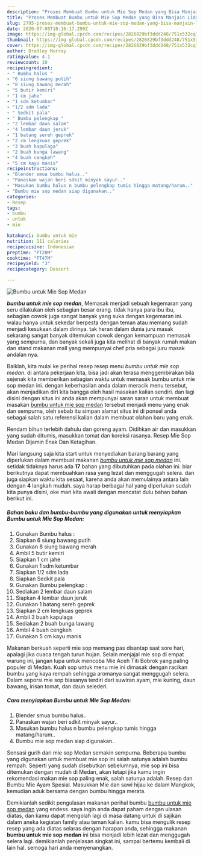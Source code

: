 ```yaml
---
description: "Proses Membuat Bumbu untuk Mie Sop Medan yang Bisa Manjain Lidah"
title: "Proses Membuat Bumbu untuk Mie Sop Medan yang Bisa Manjain Lidah"
slug: 2795-proses-membuat-bumbu-untuk-mie-sop-medan-yang-bisa-manjain-lidah
date: 2020-07-08T10:16:17.290Z
image: https://img-global.cpcdn.com/recipes/2826829bf3ddd248/751x532cq70/bumbu-untuk-mie-sop-medan-foto-resep-utama.jpg
thumbnail: https://img-global.cpcdn.com/recipes/2826829bf3ddd248/751x532cq70/bumbu-untuk-mie-sop-medan-foto-resep-utama.jpg
cover: https://img-global.cpcdn.com/recipes/2826829bf3ddd248/751x532cq70/bumbu-untuk-mie-sop-medan-foto-resep-utama.jpg
author: Bradley Murray
ratingvalue: 4.1
reviewcount: 10
recipeingredient:
- " Bumbu halus "
- "6 siung bawang putih"
- "8 siung bawang merah"
- "5 butir kemiri"
- "1 cm jahe"
- "1 sdm ketumbar"
- "1/2 sdm lada"
- " Sedkit pala"
- " Bumbu pelengkap "
- "2 lembar daun salam"
- "4 lembar daun jeruk"
- "1 batang sereh geprek"
- "2 cm lengkuas geprek"
- "3 buah kapulaga"
- "2 buah bunga lawang"
- "4 buah cengkeh"
- "5 cm kayu manis"
recipeinstructions:
- "Blender smua bumbu halus.."
- "Panaskan wajan beri sdkit minyak sayur.."
- "Masukan bumbu halus n bumbu pelengkap tumis hingga matang/harum.."
- "Bumbu mie sop medan siap digunakan.."
categories:
- Resep
tags:
- bumbu
- untuk
- mie

katakunci: bumbu untuk mie 
nutrition: 111 calories
recipecuisine: Indonesian
preptime: "PT20M"
cooktime: "PT47M"
recipeyield: "3"
recipecategory: Dessert

---
```



![Bumbu untuk Mie Sop Medan](https://img-global.cpcdn.com/recipes/2826829bf3ddd248/751x532cq70/bumbu-untuk-mie-sop-medan-foto-resep-utama.jpg)

<b><i>bumbu untuk mie sop medan</i></b>, Memasak menjadi sebuah kegemaran yang seru dilakukan oleh sebagian besar orang. tidak hanya para ibu ibu, sebagian cowok juga sangat banyak yang suka dengan kegemaran ini. walau hanya untuk sekedar berpesta dengan teman atau memang sudah menjadi kesukaan dalam dirinya. tak heran dalam dunia juru masak sekarang sangat banyak ditemukan cowok dengan kemampuan memasak yang sempurna, dan banyak sekali juga kita melihat di banyak rumah makan dan stand makanan mall yang mempunyai chef pria sebagai juru masak andalan nya.

Baiklah, kita mulai ke perihal resep resep menu <i>bumbu untuk mie sop medan</i>. di antara pekerjaan kita, bisa jadi akan terasa menggembirakan bila sejenak kita memberikan sebagian waktu untuk memasak bumbu untuk mie sop medan ini. dengan keberhasilan anda dalam meracik menu tersebut, akan menjadikan diri kita bangga oleh hasil masakan kalian sendiri. dan lagi disini dengan situs ini anda akan mempunyai saran saran untuk membuat masakan <u>bumbu untuk mie sop medan</u> tersebut menjadi menu yang enak dan sempurna, oleh sebab itu simpan alamat situs ini di ponsel anda sebagai salah satu referensi kalian dalam membuat olahan baru yang enak.

Rendam bihun terlebih dahulu dan goreng ayam. Didihkan air dan masukkan yang sudah ditumis, masukkan tomat dan koreksi rasanya. Resep Mie Sop Medan Dijamin Enak Dan Ketagihan.


Mari langsung saja kita start untuk menyediakan barang barang yang diperlukan dalam membuat makanan <u><i>bumbu untuk mie sop medan</i></u> ini. setidak tidaknya harus ada <b>17</b> bahan yang dibutuhkan pada olahan ini. biar berikutnya dapat membuahkan rasa yang lezat dan menggugah selera. dan juga siapkan waktu kita sesaat, karena anda akan memulainya antara lain dengan <b>4</b> langkah mudah. saya harap berbagai hal yang diperlukan sudah kita punya disini, oke mari kita awali dengan mencatat dulu bahan bahan berikut ini.

<!--inarticleads1-->

##### Bahan baku dan bumbu-bumbu yang digunakan untuk menyiapkan Bumbu untuk Mie Sop Medan:

1. Gunakan  Bumbu halus :
1. Siapkan 6 siung bawang putih
1. Gunakan 8 siung bawang merah
1. Ambil 5 butir kemiri
1. Siapkan 1 cm jahe
1. Gunakan 1 sdm ketumbar
1. Siapkan 1/2 sdm lada
1. Siapkan  Sedkit pala
1. Gunakan  Bumbu pelengkap :
1. Sediakan 2 lembar daun salam
1. Siapkan 4 lembar daun jeruk
1. Gunakan 1 batang sereh geprek
1. Siapkan 2 cm lengkuas geprek
1. Ambil 3 buah kapulaga
1. Sediakan 2 buah bunga lawang
1. Ambil 4 buah cengkeh
1. Gunakan 5 cm kayu manis


Makanan berkuah seperti mie sop memang pas disantap saat sore hari, apalagi jika cuaca tengah turun hujan. Selain menjajal mie sop di empat warung ini, jangan lupa untuk mencoba Mie Aceh Titi Bobrok yang paling populer di Medan. Kuah sop untuk menu mie ini dimasak dengan racikan bumbu yang kaya rempah sehingga aromanya sangat menggugah selera. Dalam seporsi mie sop biasanya terdiri dari suwiran ayam, mie kuning, daun bawang, irisan tomat, dan daun selederi. 

<!--inarticleads2-->

##### Cara menyiapkan Bumbu untuk Mie Sop Medan:

1. Blender smua bumbu halus..
1. Panaskan wajan beri sdkit minyak sayur..
1. Masukan bumbu halus n bumbu pelengkap tumis hingga matang/harum..
1. Bumbu mie sop medan siap digunakan..


Sensasi gurih dari mie sop Medan semakin sempurna. Beberapa bumbu yang digunakan untuk membuat mie sop ini salah satunya adalah bumbu rempah. Seperti yang sudah disebutkan sebelumnya, mie sop ini bisa ditemukan dengan mudah di Medan, akan tetapi jika kamu ingin rekomendasi makan mie sop paling enak, salah satunya adalah. Resep dan Bumbu Mie Ayam Spesial. Masukkan Mie dan sawi hijau ke dalam Mangkok, kemudian aduk bersama dengan bumbu hingga merata. 

Demikianlah sedikit pengulasan makanan perihal bumbu <u>bumbu untuk mie sop medan</u> yang endess. saya ingin anda dapat paham dengan ulasan diatas, dan kamu dapat mengolah lagi di masa datang untuk di sajikan dalam aneka kegiatan family atau teman kalian. kamu bisa mengulik resep resep yang ada diatas selaras dengan harapan anda, sehingga makanan <b>bumbu untuk mie sop medan</b> ini bisa menjadi lebih lezat dan menggugah selera lagi. demikianlah penjelasan singkat ini, sampai bertemu kembali di lain hal. semoga hari anda menyenangkan.
